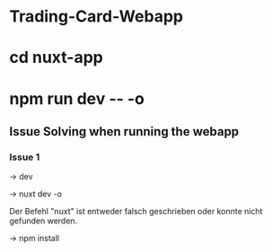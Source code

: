 # Trading-Card-Webapp

# cd nuxt-app
# npm run dev -- -o

## Issue Solving when running the webapp
### Issue 1
-> dev

-> nuxt dev -o

Der Befehl "nuxt" ist entweder falsch geschrieben oder
konnte nicht gefunden werden.

-> npm install
